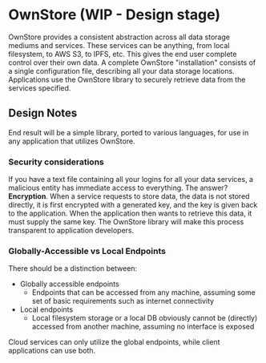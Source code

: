 # OwnStore (WIP - Design stage)

OwnStore provides a consistent abstraction
across all data storage mediums and services. These services can be anything,
from local filesystem, to AWS S3, to IPFS, etc. This gives the
end user complete control over their own data. A complete OwnStore
"installation" consists of a single configuration file, describing all your
data storage locations. Applications use the OwnStore library to
securely retrieve data from the services specified.

## Design Notes

End result will be a simple library, ported to various languages, for use
in any application that utilizes OwnStore.

### Security considerations

If you have a text file containing all your logins for all your data
services, a malicious entity has immediate access to everything. The answer?
**Encryption**. When a service requests to store data, the data is not
stored directly, it is first encrypted with a generated key, and the
key is given back to the application. When the application then wants
to retrieve this data, it must supply the same key. The OwnStore
library will make this process transparent to application developers.


### Globally-Accessible vs Local Endpoints

There should be a distinction between:

- Globally accessible endpoints
  - Endpoints that can be accessed from any machine, assuming some set of
    basic requirements such as internet connectivity
- Local endpoints
  - Local filesystem storage or a local DB obviously cannot be (directly)
    accessed from another machine, assuming no interface is exposed

Cloud services can only utilize the global endpoints, while
client applications can use both.
